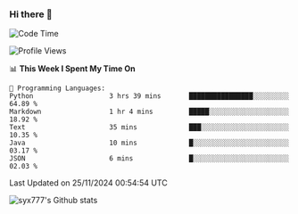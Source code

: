 ### Hi there 👋

<!--
**syx777/syx777** is a ✨ _special_ ✨ repository because its `README.md` (this file) appears on your GitHub profile.

Here are some ideas to get you started:

- 🔭 I’m currently working on ...
- 🌱 I’m currently learning ...
- 👯 I’m looking to collaborate on ...
- 🤔 I’m looking for help with ...
- 💬 Ask me about ...
- 📫 How to reach me: ...
- 😄 Pronouns: ...
- ⚡ Fun fact: ...
-->
<!--START_SECTION:waka-->
![Code Time](http://img.shields.io/badge/Code%20Time-297%20hrs%2025%20mins-blue)

![Profile Views](http://img.shields.io/badge/Profile%20Views-0-blue)

📊 **This Week I Spent My Time On** 

```text
💬 Programming Languages: 
Python                   3 hrs 39 mins       ████████████████░░░░░░░░░   64.89 % 
Markdown                 1 hr 4 mins         █████░░░░░░░░░░░░░░░░░░░░   18.92 % 
Text                     35 mins             ███░░░░░░░░░░░░░░░░░░░░░░   10.35 % 
Java                     10 mins             █░░░░░░░░░░░░░░░░░░░░░░░░   03.17 % 
JSON                     6 mins              █░░░░░░░░░░░░░░░░░░░░░░░░   02.03 % 
```


 Last Updated on 25/11/2024 00:54:54 UTC
<!--END_SECTION:waka-->

![syx777's Github stats](https://github-readme-stats-syx777.vercel.app/api?username=syx777&show_icons=true&count_private=true)
